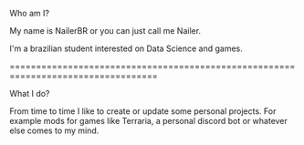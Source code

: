 Who am I?

My name is NailerBR or you can just call me Nailer.

I'm a brazilian student interested on Data Science and games.

==================================================================================

What I do?

From time to time I like to create or update some personal projects.
For example mods for games like Terraria, a personal discord bot or whatever else comes to my mind.
